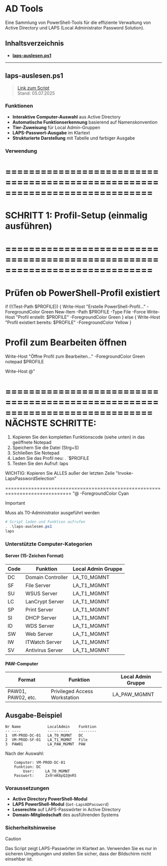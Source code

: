 # AD Tools

Eine Sammlung von PowerShell-Tools für die effiziente Verwaltung von Active Directory und LAPS (Local Administrator Password Solution).

## Inhaltsverzeichnis

- **[laps-auslesen.ps1](#laps-auslesenps1)**

---

## laps-auslesen.ps1
> [Link zum Script](laps-auslesen.ps1)\
> Stand: 05.07.2025

### Funktionen
- **Interaktive Computer-Auswahl** aus Active Directory
- **Automatische Funktionserkennung** basierend auf Namenskonvention
- **Tier-Zuweisung** für Local Admin-Gruppen
- **LAPS-Passwort-Ausgabe** im Klartext
- **Strukturierte Darstellung** mit Tabelle und farbiger Ausgabe

### Verwendung


# =============================================================================
# SCHRITT 1: Profil-Setup (einmalig ausführen)
# =============================================================================

# Prüfen ob PowerShell-Profil existiert
if (!(Test-Path $PROFILE)) {
    Write-Host "Erstelle PowerShell-Profil..." -ForegroundColor Green
    New-Item -Path $PROFILE -Type File -Force
    Write-Host "Profil erstellt: $PROFILE" -ForegroundColor Green
} else {
    Write-Host "Profil existiert bereits: $PROFILE" -ForegroundColor Yellow
}

# Profil zum Bearbeiten öffnen
Write-Host "Öffne Profil zum Bearbeiten..." -ForegroundColor Green
notepad $PROFILE

Write-Host @"

=============================================================================
NÄCHSTE SCHRITTE:
=============================================================================

1. Kopieren Sie den kompletten Funktionscode (siehe unten) in das geöffnete Notepad
2. Speichern Sie die Datei (Strg+S)
3. Schließen Sie Notepad
4. Laden Sie das Profil neu: . `$PROFILE
5. Testen Sie den Aufruf: laps

WICHTIG: Kopieren Sie ALLES außer der letzten Zeile "Invoke-LapsPasswordSelection"

=============================================================================
"@ -ForegroundColor Cyan

> [!IMPORTANT]  
> Muss als T0-Administrator ausgeführt werden

```powershell
# Script laden und Funktion aufrufen
. .\laps-auslesen.ps1
laps
```

### Unterstützte Computer-Kategorien

#### Server (15-Zeichen Format)
| Code | Funktion | Local Admin Gruppe |
|------|----------|-------------------|
| DC | Domain Controller | LA_T0_MGMNT |
| SF | File Server | LA_T1_MGMNT |
| SU | WSUS Server | LA_T1_MGMNT |
| LC | LanCrypt Server | LA_T1_MGMNT |
| SP | Print Server | LA_T1_MGMNT |
| SI | DHCP Server | LA_T1_MGMNT |
| ID | WDS Server | LA_T1_MGMNT |
| SW | Web Server | LA_T1_MGMNT |
| IW | ITWatch Server | LA_T1_MGMNT |
| SV | Antivirus Server | LA_T1_MGMNT |

#### PAW-Computer
| Format | Funktion | Local Admin Gruppe |
|--------|----------|-------------------|
| PAW01, PAW02, etc. | Privileged Access Workstation | LA_PAW_MGMNT |

## Ausgabe-Beispiel

```
Nr Name            LocalAdmin    Funktion
-- ----            ----------    --------
1  VM-PROD-DC-01   LA_T0_MGMNT   DC
2  VM-PROD-SF-01   LA_T1_MGMNT   File
3  PAW01           LA_PAW_MGMNT  PAW
```

Nach der Auswahl:
```
    Computer: VM-PROD-DC-01
    Funktion: DC
        User:     LA_T0_MGMNT    
    Passwort:     Zx9!mK8pQ2@nR5    
```

### Voraussetzungen
- **Active Directory PowerShell-Modul**
- **LAPS PowerShell-Modul** (`Get-LapsADPassword`)
- **Leserechte** auf LAPS-Passwörter in Active Directory
- **Domain-Mitgliedschaft** des ausführenden Systems

### Sicherheitshinweise

> [!CAUTION]
> Das Script zeigt LAPS-Passwörter im Klartext an. Verwenden Sie es nur in sicheren Umgebungen und stellen Sie sicher, dass der Bildschirm nicht einsehbar ist.
